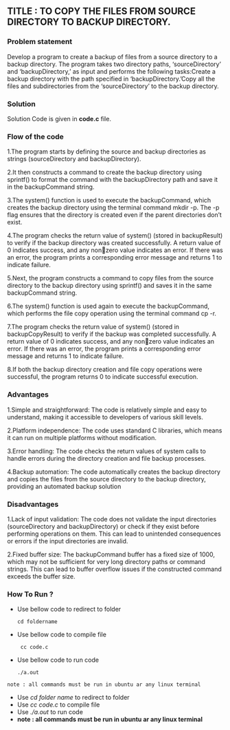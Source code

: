 ## TITLE : TO COPY THE FILES FROM SOURCE DIRECTORY TO BACKUP DIRECTORY.



### Problem statement
Develop a program to create a backup of files from a source directory to a backup directory. The program takes two directory paths, ‘sourceDirectory’ and ‘backupDirectory,’ as input and performs the following tasks:Create a backup directory with the path specified in ‘backupDirectory.’Copy all the files and subdirectories from the ‘sourceDirectory’ to the backup directory.

### Solution
Solution Code is given in **code.c** file.

### Flow of the code
1.The program starts by defining the source and backup directories as strings (sourceDirectory and backupDirectory).

2.It then constructs a command to create the backup directory using sprintf() to format the command with the backupDirectory path and save it in the backupCommand string.

3.The system() function is used to execute the backupCommand, which creates the backup directory using the terminal command mkdir -p. The -p flag ensures that the directory is created even if the parent directories don’t exist.

4.The program checks the return value of system() (stored in backupResult) to verify if the backup directory was created successfully. A return value of 0 indicates success, and any nonzero value indicates an error. If there was an 
  error, the program prints a corresponding error message and returns 1 to indicate failure.

5.Next, the program constructs a command to copy files from the source directory to the backup directory using sprintf() and saves it in the same backupCommand string.

6.The system() function is used again to execute the backupCommand, which performs the file copy operation using the terminal command cp -r.

7.The program checks the return value of system() (stored in backupCopyResult) to verify if the backup was completed successfully. A return value of 0 indicates success, and any nonzero value indicates an error. If there was an error, 
  the program prints a corresponding error message and returns 1 to indicate failure.

8.If both the backup directory creation and file copy operations were successful, the program returns 0 to indicate successful execution.

### Advantages
1.Simple and straightforward: The code is relatively simple and easy to understand, making it accessible to developers of various skill levels.

2.Platform independence: The code uses standard C libraries, which means it can run on multiple platforms without modification.

3.Error handling: The code checks the return values of system calls to handle errors during the directory creation and file backup processes.

4.Backup automation: The code automatically creates the backup directory and copies the files from the source directory to the backup directory, providing an automated backup solution

### Disadvantages
1.Lack of input validation: The code does not validate the input directories (sourceDirectory and backupDirectory) or check if they exist before performing operations on them. This can lead to unintended consequences or errors if the input directories are invalid.

2.Fixed buffer size: The backupCommand buffer has a fixed size of 1000, which may not be sufficient for very long directory paths or command strings. This can lead to buffer overflow issues if the constructed command exceeds the buffer size.

### How To Run ?
* Use bellow code  to redirect to folder
  ```
  cd foldername 
* Use bellow code to compile file
  ```
   cc code.c 
* Use bellow code to run code
  ```
  ./a.out
`note : all commands must be run in ubuntu ar any linux terminal`
* Use *cd folder name* to redirect to folder
* Use *cc code.c* to compile file
* Use *./a.out* to run code
* **note : all commands must be run in ubuntu ar any linux terminal**
  

